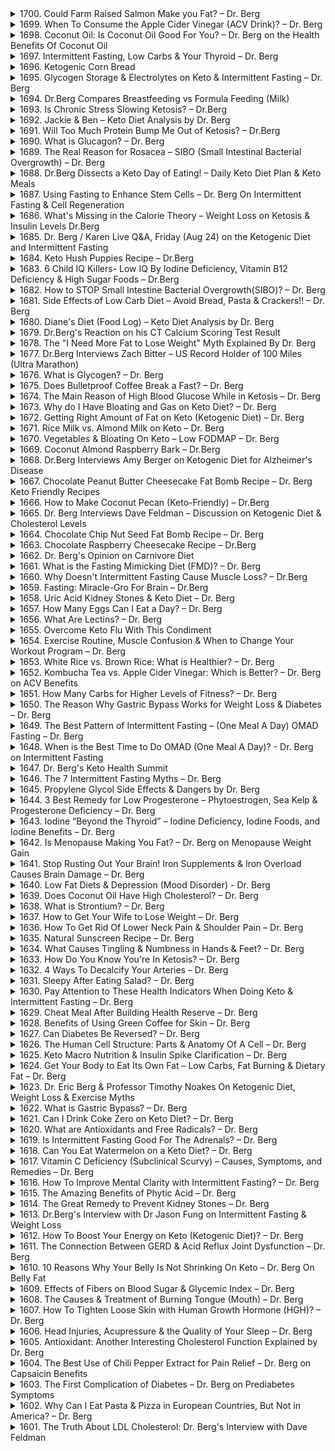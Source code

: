 <details>
<summary>1700. Could Farm Raised Salmon Make you Fat? – Dr. Berg</summary><br>

<a href="https://www.youtube.com/watch?v=U77gb0Ihn7s" target="_blank">
    <img src="https://img.youtube.com/vi/U77gb0Ihn7s/maxresdefault.jpg" alt="[Youtube]" width="200">
</a>


</details>

<details>
<summary>1699. When To Consume the Apple Cider Vinegar (ACV Drink)? – Dr. Berg</summary><br>

<a href="https://www.youtube.com/watch?v=dvx9lXwvm84" target="_blank">
    <img src="https://img.youtube.com/vi/dvx9lXwvm84/maxresdefault.jpg" alt="[Youtube]" width="200">
</a>


</details>

<details>
<summary>1698. Coconut Oil: Is Coconut Oil Good For You? – Dr. Berg on the Health Benefits Of Coconut Oil</summary><br>

<a href="https://www.youtube.com/watch?v=eD_O8LqvuOw" target="_blank">
    <img src="https://img.youtube.com/vi/eD_O8LqvuOw/maxresdefault.jpg" alt="[Youtube]" width="200">
</a>


</details>

<details>
<summary>1697. Intermittent Fasting, Low Carbs & Your Thyroid – Dr. Berg</summary><br>

<a href="https://www.youtube.com/watch?v=R6b8JCnRxaw" target="_blank">
    <img src="https://img.youtube.com/vi/R6b8JCnRxaw/maxresdefault.jpg" alt="[Youtube]" width="200">
</a>


</details>

<details>
<summary>1696. Ketogenic Corn Bread</summary><br>

<a href="https://www.youtube.com/watch?v=Hy0YMYBmTFY" target="_blank">
    <img src="https://img.youtube.com/vi/Hy0YMYBmTFY/maxresdefault.jpg" alt="[Youtube]" width="200">
</a>


</details>

<details>
<summary>1695. Glycogen Storage & Electrolytes on Keto & Intermittent Fasting – Dr. Berg</summary><br>

<a href="https://www.youtube.com/watch?v=x6LppyV2zl4" target="_blank">
    <img src="https://img.youtube.com/vi/x6LppyV2zl4/maxresdefault.jpg" alt="[Youtube]" width="200">
</a>


</details>

<details>
<summary>1694. Dr.Berg Compares Breastfeeding vs Formula Feeding (Milk)</summary><br>

<a href="https://www.youtube.com/watch?v=faWcbKuymjM" target="_blank">
    <img src="https://img.youtube.com/vi/faWcbKuymjM/maxresdefault.jpg" alt="[Youtube]" width="200">
</a>


</details>

<details>
<summary>1693. Is Chronic Stress Slowing Ketosis? – Dr.Berg</summary><br>

<a href="https://www.youtube.com/watch?v=9WiID7YwFVc" target="_blank">
    <img src="https://img.youtube.com/vi/9WiID7YwFVc/maxresdefault.jpg" alt="[Youtube]" width="200">
</a>


</details>

<details>
<summary>1692. Jackie & Ben – Keto Diet Analysis by Dr. Berg</summary><br>

<a href="https://www.youtube.com/watch?v=MhAZ3WFWJp0" target="_blank">
    <img src="https://img.youtube.com/vi/MhAZ3WFWJp0/maxresdefault.jpg" alt="[Youtube]" width="200">
</a>


</details>

<details>
<summary>1691. Will Too Much Protein Bump Me Out of Ketosis? – Dr.Berg</summary><br>

<a href="https://www.youtube.com/watch?v=rGidqAr9hM0" target="_blank">
    <img src="https://img.youtube.com/vi/rGidqAr9hM0/maxresdefault.jpg" alt="[Youtube]" width="200">
</a>


</details>

<details>
<summary>1690. What is Glucagon? – Dr. Berg</summary><br>

<a href="https://www.youtube.com/watch?v=QQTUqyarPdY" target="_blank">
    <img src="https://img.youtube.com/vi/QQTUqyarPdY/maxresdefault.jpg" alt="[Youtube]" width="200">
</a>


</details>

<details>
<summary>1689. The Real Reason for Rosacea – SIBO (Small Intestinal Bacterial Overgrowth) – Dr. Berg</summary><br>

<a href="https://www.youtube.com/watch?v=s0jKijiZ0Z8" target="_blank">
    <img src="https://img.youtube.com/vi/s0jKijiZ0Z8/maxresdefault.jpg" alt="[Youtube]" width="200">
</a>


</details>

<details>
<summary>1688. Dr.Berg Dissects a Keto Day of Eating! – Daily Keto Diet Plan & Keto Meals</summary><br>

<a href="https://www.youtube.com/watch?v=4FPXI5DgRl0" target="_blank">
    <img src="https://img.youtube.com/vi/4FPXI5DgRl0/maxresdefault.jpg" alt="[Youtube]" width="200">
</a>


</details>

<details>
<summary>1687. Using Fasting to Enhance Stem Cells – Dr. Berg On Intermittent Fasting & Cell Regeneration</summary><br>

<a href="https://www.youtube.com/watch?v=aadYEhTpeIk" target="_blank">
    <img src="https://img.youtube.com/vi/aadYEhTpeIk/maxresdefault.jpg" alt="[Youtube]" width="200">
</a>


</details>

<details>
<summary>1686. What's Missing in the Calorie Theory – Weight Loss on Ketosis & Insulin Levels Dr.Berg</summary><br>

<a href="https://www.youtube.com/watch?v=iMi-49Olt20" target="_blank">
    <img src="https://img.youtube.com/vi/iMi-49Olt20/maxresdefault.jpg" alt="[Youtube]" width="200">
</a>


</details>

<details>
<summary>1685. Dr. Berg / Karen Live Q&A, Friday (Aug 24) on the Ketogenic Diet and Intermittent Fasting</summary><br>

<a href="https://www.youtube.com/watch?v=ccoSnBtCtZk" target="_blank">
    <img src="https://img.youtube.com/vi/ccoSnBtCtZk/maxresdefault.jpg" alt="[Youtube]" width="200">
</a>


</details>

<details>
<summary>1684. Keto Hush Puppies Recipe – Dr.Berg</summary><br>

<a href="https://www.youtube.com/watch?v=hJF6QXwtnn4" target="_blank">
    <img src="https://img.youtube.com/vi/hJF6QXwtnn4/maxresdefault.jpg" alt="[Youtube]" width="200">
</a>


</details>

<details>
<summary>1683. 6 Child IQ Killers- Low IQ By Iodine Deficiency, Vitamin B12 Deficiency & High Sugar Foods – Dr.Berg</summary><br>

<a href="https://www.youtube.com/watch?v=Z-x3kDAUqdw" target="_blank">
    <img src="https://img.youtube.com/vi/Z-x3kDAUqdw/maxresdefault.jpg" alt="[Youtube]" width="200">
</a>


</details>

<details>
<summary>1682. How to STOP Small Intestine Bacterial Overgrowth(SIBO)? – Dr. Berg</summary><br>

<a href="https://www.youtube.com/watch?v=UQESlxQKIm8" target="_blank">
    <img src="https://img.youtube.com/vi/UQESlxQKIm8/maxresdefault.jpg" alt="[Youtube]" width="200">
</a>


</details>

<details>
<summary>1681. Side Effects of Low Carb Diet – Avoid Bread, Pasta & Crackers!! – Dr. Berg</summary><br>

<a href="https://www.youtube.com/watch?v=8NmK7wnUsio" target="_blank">
    <img src="https://img.youtube.com/vi/8NmK7wnUsio/maxresdefault.jpg" alt="[Youtube]" width="200">
</a>


</details>

<details>
<summary>1680. Diane's Diet (Food Log) – Keto Diet Analysis by Dr. Berg</summary><br>

<a href="https://www.youtube.com/watch?v=tI_rzWzO4y0" target="_blank">
    <img src="https://img.youtube.com/vi/tI_rzWzO4y0/maxresdefault.jpg" alt="[Youtube]" width="200">
</a>


</details>

<details>
<summary>1679. Dr.Berg's Reaction on his CT Calcium Scoring Test Result</summary><br>

<a href="https://www.youtube.com/watch?v=o16LkM95qUc" target="_blank">
    <img src="https://img.youtube.com/vi/o16LkM95qUc/maxresdefault.jpg" alt="[Youtube]" width="200">
</a>


</details>

<details>
<summary>1678. The "I Need More Fat to Lose Weight"  Myth Explained By Dr. Berg</summary><br>

<a href="https://www.youtube.com/watch?v=8MIp8okFG0U" target="_blank">
    <img src="https://img.youtube.com/vi/8MIp8okFG0U/maxresdefault.jpg" alt="[Youtube]" width="200">
</a>


</details>

<details>
<summary>1677. Dr.Berg Interviews Zach Bitter – US Record Holder of 100 Miles (Ultra Marathon)</summary><br>

<a href="https://www.youtube.com/watch?v=i24rs4PK9f4" target="_blank">
    <img src="https://img.youtube.com/vi/i24rs4PK9f4/maxresdefault.jpg" alt="[Youtube]" width="200">
</a>


</details>

<details>
<summary>1676. What is Glycogen? – Dr. Berg</summary><br>

<a href="https://www.youtube.com/watch?v=B4eO1SM09g0" target="_blank">
    <img src="https://img.youtube.com/vi/B4eO1SM09g0/maxresdefault.jpg" alt="[Youtube]" width="200">
</a>


</details>

<details>
<summary>1675. Does Bulletproof Coffee Break a Fast? – Dr. Berg</summary><br>

<a href="https://www.youtube.com/watch?v=0dC07AKODsk" target="_blank">
    <img src="https://img.youtube.com/vi/0dC07AKODsk/maxresdefault.jpg" alt="[Youtube]" width="200">
</a>


</details>

<details>
<summary>1674. The Main Reason of High Blood Glucose While in Ketosis – Dr. Berg</summary><br>

<a href="https://www.youtube.com/watch?v=4y7JcA5nnxc" target="_blank">
    <img src="https://img.youtube.com/vi/4y7JcA5nnxc/maxresdefault.jpg" alt="[Youtube]" width="200">
</a>


</details>

<details>
<summary>1673. Why do I Have Bloating and Gas on Keto Diet? – Dr. Berg</summary><br>

<a href="https://www.youtube.com/watch?v=rk4angIFeqQ" target="_blank">
    <img src="https://img.youtube.com/vi/rk4angIFeqQ/maxresdefault.jpg" alt="[Youtube]" width="200">
</a>


</details>

<details>
<summary>1672. Getting Right Amount of Fat on Keto (Ketogenic Diet) – Dr. Berg</summary><br>

<a href="https://www.youtube.com/watch?v=MN9YEEBJR_g" target="_blank">
    <img src="https://img.youtube.com/vi/MN9YEEBJR_g/maxresdefault.jpg" alt="[Youtube]" width="200">
</a>


</details>

<details>
<summary>1671. Rice Milk vs. Almond Milk on Keto – Dr. Berg</summary><br>

<a href="https://www.youtube.com/watch?v=jk2ev7Vi56s" target="_blank">
    <img src="https://img.youtube.com/vi/jk2ev7Vi56s/maxresdefault.jpg" alt="[Youtube]" width="200">
</a>


</details>

<details>
<summary>1670. Vegetables & Bloating On Keto – Low FODMAP – Dr. Berg</summary><br>

<a href="https://www.youtube.com/watch?v=czSNbmn4Q5I" target="_blank">
    <img src="https://img.youtube.com/vi/czSNbmn4Q5I/maxresdefault.jpg" alt="[Youtube]" width="200">
</a>


</details>

<details>
<summary>1669. Coconut Almond Raspberry Bark – Dr.Berg</summary><br>

<a href="https://www.youtube.com/watch?v=bATCIZBZaOM" target="_blank">
    <img src="https://img.youtube.com/vi/bATCIZBZaOM/maxresdefault.jpg" alt="[Youtube]" width="200">
</a>


</details>

<details>
<summary>1668. Dr.Berg Interviews Amy Berger on Ketogenic Diet for Alzheimer's Disease</summary><br>

<a href="https://www.youtube.com/watch?v=AbZ_6l1DOus" target="_blank">
    <img src="https://img.youtube.com/vi/AbZ_6l1DOus/maxresdefault.jpg" alt="[Youtube]" width="200">
</a>


</details>

<details>
<summary>1667. Chocolate Peanut Butter Cheesecake Fat Bomb Recipe – Dr. Berg Keto Friendly Recipes</summary><br>

<a href="https://www.youtube.com/watch?v=r09Zj2v471M" target="_blank">
    <img src="https://img.youtube.com/vi/r09Zj2v471M/maxresdefault.jpg" alt="[Youtube]" width="200">
</a>


</details>

<details>
<summary>1666. How to Make Coconut Pecan (Keto-Friendly) – Dr.Berg</summary><br>

<a href="https://www.youtube.com/watch?v=Xx65WC7Bj00" target="_blank">
    <img src="https://img.youtube.com/vi/Xx65WC7Bj00/maxresdefault.jpg" alt="[Youtube]" width="200">
</a>


</details>

<details>
<summary>1665. Dr. Berg Interviews Dave Feldman – Discussion on Ketogenic Diet & Cholesterol Levels</summary><br>

<a href="https://www.youtube.com/watch?v=cd10u9XUQUY" target="_blank">
    <img src="https://img.youtube.com/vi/cd10u9XUQUY/maxresdefault.jpg" alt="[Youtube]" width="200">
</a>


</details>

<details>
<summary>1664. Chocolate Chip Nut Seed Fat Bomb Recipe – Dr. Berg</summary><br>

<a href="https://www.youtube.com/watch?v=7htXwca3G4w" target="_blank">
    <img src="https://img.youtube.com/vi/7htXwca3G4w/maxresdefault.jpg" alt="[Youtube]" width="200">
</a>


</details>

<details>
<summary>1663. Chocolate Raspberry Cheesecake Recipe – Dr.Berg</summary><br>

<a href="https://www.youtube.com/watch?v=62QEpbfIAk4" target="_blank">
    <img src="https://img.youtube.com/vi/62QEpbfIAk4/maxresdefault.jpg" alt="[Youtube]" width="200">
</a>


</details>

<details>
<summary>1662. Dr. Berg's Opinion on Carnivore Diet</summary><br>

<a href="https://www.youtube.com/watch?v=pEIKhumrIOs" target="_blank">
    <img src="https://img.youtube.com/vi/pEIKhumrIOs/maxresdefault.jpg" alt="[Youtube]" width="200">
</a>


</details>

<details>
<summary>1661. What is the Fasting Mimicking Diet (FMD)? – Dr. Berg</summary><br>

<a href="https://www.youtube.com/watch?v=bbjsXdZaDqw" target="_blank">
    <img src="https://img.youtube.com/vi/bbjsXdZaDqw/maxresdefault.jpg" alt="[Youtube]" width="200">
</a>


</details>

<details>
<summary>1660. Why Doesn't Intermittent Fasting Cause Muscle Loss? – Dr.Berg</summary><br>

<a href="https://www.youtube.com/watch?v=QSl5sArjcO0" target="_blank">
    <img src="https://img.youtube.com/vi/QSl5sArjcO0/maxresdefault.jpg" alt="[Youtube]" width="200">
</a>


</details>

<details>
<summary>1659. Fasting: Miracle-Gro For Brain – Dr.Berg</summary><br>

<a href="https://www.youtube.com/watch?v=2-VhEwCziKA" target="_blank">
    <img src="https://img.youtube.com/vi/2-VhEwCziKA/maxresdefault.jpg" alt="[Youtube]" width="200">
</a>


</details>

<details>
<summary>1658. Uric Acid Kidney Stones & Keto Diet – Dr. Berg</summary><br>

<a href="https://www.youtube.com/watch?v=CoMRcsejMGc" target="_blank">
    <img src="https://img.youtube.com/vi/CoMRcsejMGc/maxresdefault.jpg" alt="[Youtube]" width="200">
</a>


</details>

<details>
<summary>1657. How Many Eggs Can I Eat a Day? – Dr. Berg</summary><br>

<a href="https://www.youtube.com/watch?v=1cki1Zttpnc" target="_blank">
    <img src="https://img.youtube.com/vi/1cki1Zttpnc/maxresdefault.jpg" alt="[Youtube]" width="200">
</a>


</details>

<details>
<summary>1656. What Are Lectins? – Dr. Berg</summary><br>

<a href="https://www.youtube.com/watch?v=RmGXpjEhnLI" target="_blank">
    <img src="https://img.youtube.com/vi/RmGXpjEhnLI/maxresdefault.jpg" alt="[Youtube]" width="200">
</a>


</details>

<details>
<summary>1655. Overcome Keto Flu With This Condiment</summary><br>

<a href="https://www.youtube.com/watch?v=XK6U8jEKG0M" target="_blank">
    <img src="https://img.youtube.com/vi/XK6U8jEKG0M/maxresdefault.jpg" alt="[Youtube]" width="200">
</a>


</details>

<details>
<summary>1654. Exercise Routine, Muscle Confusion & When to Change Your Workout Program – Dr. Berg</summary><br>

<a href="https://www.youtube.com/watch?v=C5uQMDTJ3S8" target="_blank">
    <img src="https://img.youtube.com/vi/C5uQMDTJ3S8/maxresdefault.jpg" alt="[Youtube]" width="200">
</a>


</details>

<details>
<summary>1653. White Rice vs. Brown Rice: What is Healthier? – Dr. Berg</summary><br>

<a href="https://www.youtube.com/watch?v=f_Gf7caSj-Y" target="_blank">
    <img src="https://img.youtube.com/vi/f_Gf7caSj-Y/maxresdefault.jpg" alt="[Youtube]" width="200">
</a>


</details>

<details>
<summary>1652. Kombucha Tea vs. Apple Cider Vinegar: Which is Better? – Dr. Berg on ACV Benefits</summary><br>

<a href="https://www.youtube.com/watch?v=LLA0UKy_LeI" target="_blank">
    <img src="https://img.youtube.com/vi/LLA0UKy_LeI/maxresdefault.jpg" alt="[Youtube]" width="200">
</a>


</details>

<details>
<summary>1651. How Many Carbs for Higher Levels of Fitness? – Dr. Berg</summary><br>

<a href="https://www.youtube.com/watch?v=tnNyVLCQM7w" target="_blank">
    <img src="https://img.youtube.com/vi/tnNyVLCQM7w/maxresdefault.jpg" alt="[Youtube]" width="200">
</a>


</details>

<details>
<summary>1650. The Reason Why Gastric Bypass Works for Weight Loss & Diabetes – Dr. Berg</summary><br>

<a href="https://www.youtube.com/watch?v=s-pX3LK-C8s" target="_blank">
    <img src="https://img.youtube.com/vi/s-pX3LK-C8s/maxresdefault.jpg" alt="[Youtube]" width="200">
</a>


</details>

<details>
<summary>1649. The Best Pattern of Intermittent Fasting – (One Meal A Day) OMAD Fasting – Dr. Berg</summary><br>

<a href="https://www.youtube.com/watch?v=ikGTzWPo8C0" target="_blank">
    <img src="https://img.youtube.com/vi/ikGTzWPo8C0/maxresdefault.jpg" alt="[Youtube]" width="200">
</a>


</details>

<details>
<summary>1648. When is the Best Time to Do OMAD (One Meal A Day)? - Dr. Berg on Intermittent Fasting</summary><br>

<a href="https://www.youtube.com/watch?v=PtMAiV-eNMo" target="_blank">
    <img src="https://img.youtube.com/vi/PtMAiV-eNMo/maxresdefault.jpg" alt="[Youtube]" width="200">
</a>


</details>

<details>
<summary>1647. Dr. Berg's Keto Health Summit</summary><br>

<a href="https://www.youtube.com/watch?v=qbSK6H6knqM" target="_blank">
    <img src="https://img.youtube.com/vi/qbSK6H6knqM/maxresdefault.jpg" alt="[Youtube]" width="200">
</a>


</details>

<details>
<summary>1646. The 7 Intermittent Fasting Myths – Dr. Berg</summary><br>

<a href="https://www.youtube.com/watch?v=qy8aSwFnXwA" target="_blank">
    <img src="https://img.youtube.com/vi/qy8aSwFnXwA/maxresdefault.jpg" alt="[Youtube]" width="200">
</a>


</details>

<details>
<summary>1645. Propylene Glycol Side Effects & Dangers by Dr. Berg</summary><br>

<a href="https://www.youtube.com/watch?v=A3LyWHLja_A" target="_blank">
    <img src="https://img.youtube.com/vi/A3LyWHLja_A/maxresdefault.jpg" alt="[Youtube]" width="200">
</a>


</details>

<details>
<summary>1644. 3 Best Remedy for Low Progesterone – Phytoestrogen, Sea Kelp & Progesterone Deficiency – Dr. Berg</summary><br>

<a href="https://www.youtube.com/watch?v=SMSE4BYoOv4" target="_blank">
    <img src="https://img.youtube.com/vi/SMSE4BYoOv4/maxresdefault.jpg" alt="[Youtube]" width="200">
</a>


</details>

<details>
<summary>1643. Iodine “Beyond the Thyroid” – Iodine Deficiency, Iodine Foods, and Iodine Benefits – Dr. Berg</summary><br>

<a href="https://www.youtube.com/watch?v=HY2rbMPhVlA" target="_blank">
    <img src="https://img.youtube.com/vi/HY2rbMPhVlA/maxresdefault.jpg" alt="[Youtube]" width="200">
</a>


</details>

<details>
<summary>1642. Is Menopause Making You Fat? – Dr. Berg on Menopause Weight Gain</summary><br>

<a href="https://www.youtube.com/watch?v=A-SvpAEVMgQ" target="_blank">
    <img src="https://img.youtube.com/vi/A-SvpAEVMgQ/maxresdefault.jpg" alt="[Youtube]" width="200">
</a>


</details>

<details>
<summary>1641. Stop Rusting Out Your Brain! Iron Supplements & Iron Overload Causes Brain Damage – Dr. Berg</summary><br>

<a href="https://www.youtube.com/watch?v=RngQ-xmYRN8" target="_blank">
    <img src="https://img.youtube.com/vi/RngQ-xmYRN8/maxresdefault.jpg" alt="[Youtube]" width="200">
</a>


</details>

<details>
<summary>1640. Low Fat Diets & Depression (Mood Disorder) - Dr. Berg</summary><br>

<a href="https://www.youtube.com/watch?v=NB0GrObuR4Q" target="_blank">
    <img src="https://img.youtube.com/vi/NB0GrObuR4Q/maxresdefault.jpg" alt="[Youtube]" width="200">
</a>


</details>

<details>
<summary>1639. Does Coconut Oil Have High Cholesterol? – Dr. Berg</summary><br>

<a href="https://www.youtube.com/watch?v=MsJwSLMEG4E" target="_blank">
    <img src="https://img.youtube.com/vi/MsJwSLMEG4E/maxresdefault.jpg" alt="[Youtube]" width="200">
</a>


</details>

<details>
<summary>1638. What is Strontium? – Dr. Berg</summary><br>

<a href="https://www.youtube.com/watch?v=d3HCjw75I9Y" target="_blank">
    <img src="https://img.youtube.com/vi/d3HCjw75I9Y/maxresdefault.jpg" alt="[Youtube]" width="200">
</a>


</details>

<details>
<summary>1637. How to Get Your Wife to Lose Weight – Dr. Berg</summary><br>

<a href="https://www.youtube.com/watch?v=L21XGyYSF-c" target="_blank">
    <img src="https://img.youtube.com/vi/L21XGyYSF-c/maxresdefault.jpg" alt="[Youtube]" width="200">
</a>


</details>

<details>
<summary>1636. How To Get Rid Of Lower Neck Pain & Shoulder Pain – Dr. Berg</summary><br>

<a href="https://www.youtube.com/watch?v=OWys1m09JIE" target="_blank">
    <img src="https://img.youtube.com/vi/OWys1m09JIE/maxresdefault.jpg" alt="[Youtube]" width="200">
</a>


</details>

<details>
<summary>1635. Natural Sunscreen Recipe – Dr. Berg</summary><br>

<a href="https://www.youtube.com/watch?v=P6S7Turdha8" target="_blank">
    <img src="https://img.youtube.com/vi/P6S7Turdha8/maxresdefault.jpg" alt="[Youtube]" width="200">
</a>


</details>

<details>
<summary>1634. What Causes Tingling & Numbness in Hands & Feet? – Dr. Berg</summary><br>

<a href="https://www.youtube.com/watch?v=TDPaoQA53XQ" target="_blank">
    <img src="https://img.youtube.com/vi/TDPaoQA53XQ/maxresdefault.jpg" alt="[Youtube]" width="200">
</a>


</details>

<details>
<summary>1633. How Do You Know You're In Ketosis? – Dr. Berg</summary><br>

<a href="https://www.youtube.com/watch?v=ODQmZKB98Qo" target="_blank">
    <img src="https://img.youtube.com/vi/ODQmZKB98Qo/maxresdefault.jpg" alt="[Youtube]" width="200">
</a>


</details>

<details>
<summary>1632. 4 Ways To Decalcify Your Arteries – Dr. Berg</summary><br>

<a href="https://www.youtube.com/watch?v=AAdryNkArwg" target="_blank">
    <img src="https://img.youtube.com/vi/AAdryNkArwg/maxresdefault.jpg" alt="[Youtube]" width="200">
</a>


</details>

<details>
<summary>1631. Sleepy After Eating Salad? – Dr. Berg</summary><br>

<a href="https://www.youtube.com/watch?v=KzCXBwD2nu8" target="_blank">
    <img src="https://img.youtube.com/vi/KzCXBwD2nu8/maxresdefault.jpg" alt="[Youtube]" width="200">
</a>


</details>

<details>
<summary>1630. Pay Attention to These Health Indicators When Doing Keto & Intermittent Fasting – Dr. Berg</summary><br>

<a href="https://www.youtube.com/watch?v=SdtAFmBqcds" target="_blank">
    <img src="https://img.youtube.com/vi/SdtAFmBqcds/maxresdefault.jpg" alt="[Youtube]" width="200">
</a>


</details>

<details>
<summary>1629. Cheat Meal After Building Health Reserve – Dr. Berg</summary><br>

<a href="https://www.youtube.com/watch?v=S_d36tdo1PA" target="_blank">
    <img src="https://img.youtube.com/vi/S_d36tdo1PA/maxresdefault.jpg" alt="[Youtube]" width="200">
</a>


</details>

<details>
<summary>1628. Benefits of Using Green Coffee for Skin – Dr. Berg</summary><br>

<a href="https://www.youtube.com/watch?v=uqHcLekah1U" target="_blank">
    <img src="https://img.youtube.com/vi/uqHcLekah1U/maxresdefault.jpg" alt="[Youtube]" width="200">
</a>


</details>

<details>
<summary>1627. Can Diabetes Be Reversed? – Dr. Berg</summary><br>

<a href="https://www.youtube.com/watch?v=NdpnAkYlWwo" target="_blank">
    <img src="https://img.youtube.com/vi/NdpnAkYlWwo/maxresdefault.jpg" alt="[Youtube]" width="200">
</a>


</details>

<details>
<summary>1626. The Human Cell Structure: Parts & Anatomy Of A Cell – Dr. Berg</summary><br>

<a href="https://www.youtube.com/watch?v=Ezwe0hBdmSM" target="_blank">
    <img src="https://img.youtube.com/vi/Ezwe0hBdmSM/maxresdefault.jpg" alt="[Youtube]" width="200">
</a>


</details>

<details>
<summary>1625. Keto Macro Nutrition & Insulin Spike Clarification – Dr. Berg</summary><br>

<a href="https://www.youtube.com/watch?v=lV-rEkOmDDc" target="_blank">
    <img src="https://img.youtube.com/vi/lV-rEkOmDDc/maxresdefault.jpg" alt="[Youtube]" width="200">
</a>


</details>

<details>
<summary>1624. Get Your Body to Eat Its Own Fat – Low Carbs, Fat Burning & Dietary Fat – Dr. Berg</summary><br>

<a href="https://www.youtube.com/watch?v=xC1ojK3-GZM" target="_blank">
    <img src="https://img.youtube.com/vi/xC1ojK3-GZM/maxresdefault.jpg" alt="[Youtube]" width="200">
</a>


</details>

<details>
<summary>1623. Dr. Eric Berg & Professor Timothy Noakes On Ketogenic Diet, Weight Loss & Exercise Myths</summary><br>

<a href="https://www.youtube.com/watch?v=v-SCOprOFVs" target="_blank">
    <img src="https://img.youtube.com/vi/v-SCOprOFVs/maxresdefault.jpg" alt="[Youtube]" width="200">
</a>


</details>

<details>
<summary>1622. What is Gastric Bypass? – Dr. Berg</summary><br>

<a href="https://www.youtube.com/watch?v=Y0jh9FiVDp4" target="_blank">
    <img src="https://img.youtube.com/vi/Y0jh9FiVDp4/maxresdefault.jpg" alt="[Youtube]" width="200">
</a>


</details>

<details>
<summary>1621. Can I Drink Coke Zero on Keto Diet? – Dr. Berg</summary><br>

<a href="https://www.youtube.com/watch?v=qTsufNk6a9Y" target="_blank">
    <img src="https://img.youtube.com/vi/qTsufNk6a9Y/maxresdefault.jpg" alt="[Youtube]" width="200">
</a>


</details>

<details>
<summary>1620. What are Antioxidants and Free Radicals? – Dr. Berg</summary><br>

<a href="https://www.youtube.com/watch?v=Z4lMW7VfGNE" target="_blank">
    <img src="https://img.youtube.com/vi/Z4lMW7VfGNE/maxresdefault.jpg" alt="[Youtube]" width="200">
</a>


</details>

<details>
<summary>1619. Is Intermittent Fasting Good For The Adrenals? – Dr. Berg</summary><br>

<a href="https://www.youtube.com/watch?v=6EctvVSwWSQ" target="_blank">
    <img src="https://img.youtube.com/vi/6EctvVSwWSQ/maxresdefault.jpg" alt="[Youtube]" width="200">
</a>


</details>

<details>
<summary>1618. Can You Eat Watermelon on a Keto Diet? – Dr. Berg</summary><br>

<a href="https://www.youtube.com/watch?v=Pv9AXv2Vp14" target="_blank">
    <img src="https://img.youtube.com/vi/Pv9AXv2Vp14/maxresdefault.jpg" alt="[Youtube]" width="200">
</a>


</details>

<details>
<summary>1617. Vitamin C Deficiency (Subclinical Scurvy) – Causes, Symptoms, and Remedies – Dr. Berg</summary><br>

<a href="https://www.youtube.com/watch?v=YHKuh4BedXc" target="_blank">
    <img src="https://img.youtube.com/vi/YHKuh4BedXc/maxresdefault.jpg" alt="[Youtube]" width="200">
</a>


</details>

<details>
<summary>1616. How To Improve Mental Clarity with Intermittent Fasting? – Dr. Berg</summary><br>

<a href="https://www.youtube.com/watch?v=gI_aSXYntMs" target="_blank">
    <img src="https://img.youtube.com/vi/gI_aSXYntMs/maxresdefault.jpg" alt="[Youtube]" width="200">
</a>


</details>

<details>
<summary>1615. The Amazing Benefits of Phytic Acid – Dr. Berg</summary><br>

<a href="https://www.youtube.com/watch?v=o-CeYlfVURs" target="_blank">
    <img src="https://img.youtube.com/vi/o-CeYlfVURs/maxresdefault.jpg" alt="[Youtube]" width="200">
</a>


</details>

<details>
<summary>1614. The Great Remedy to Prevent Kidney Stones – Dr. Berg</summary><br>

<a href="https://www.youtube.com/watch?v=0O0s37hO_eQ" target="_blank">
    <img src="https://img.youtube.com/vi/0O0s37hO_eQ/maxresdefault.jpg" alt="[Youtube]" width="200">
</a>


</details>

<details>
<summary>1613. Dr.Berg's Interview with Dr Jason Fung on Intermittent Fasting & Weight Loss</summary><br>

<a href="https://www.youtube.com/watch?v=T0eCiy3Z1ls" target="_blank">
    <img src="https://img.youtube.com/vi/T0eCiy3Z1ls/maxresdefault.jpg" alt="[Youtube]" width="200">
</a>


</details>

<details>
<summary>1612. How To Boost Your Energy on Keto (Ketogenic Diet)? – Dr. Berg</summary><br>

<a href="https://www.youtube.com/watch?v=dgUZcJAj2I8" target="_blank">
    <img src="https://img.youtube.com/vi/dgUZcJAj2I8/maxresdefault.jpg" alt="[Youtube]" width="200">
</a>


</details>

<details>
<summary>1611. The Connection Between GERD & Acid Reflux Joint Dysfunction – Dr. Berg</summary><br>

<a href="https://www.youtube.com/watch?v=uqBh5Oo-dng" target="_blank">
    <img src="https://img.youtube.com/vi/uqBh5Oo-dng/maxresdefault.jpg" alt="[Youtube]" width="200">
</a>


</details>

<details>
<summary>1610. 10 Reasons Why Your Belly Is Not Shrinking On Keto – Dr. Berg On Belly Fat</summary><br>

<a href="https://www.youtube.com/watch?v=ofUEHw9PFds" target="_blank">
    <img src="https://img.youtube.com/vi/ofUEHw9PFds/maxresdefault.jpg" alt="[Youtube]" width="200">
</a>


</details>

<details>
<summary>1609. Effects of Fibers on Blood Sugar & Glycemic Index – Dr. Berg</summary><br>

<a href="https://www.youtube.com/watch?v=JbfUuvjcOtQ" target="_blank">
    <img src="https://img.youtube.com/vi/JbfUuvjcOtQ/maxresdefault.jpg" alt="[Youtube]" width="200">
</a>


</details>

<details>
<summary>1608. The Causes & Treatment of Burning Tongue (Mouth) – Dr. Berg</summary><br>

<a href="https://www.youtube.com/watch?v=Lwh4flKCmY0" target="_blank">
    <img src="https://img.youtube.com/vi/Lwh4flKCmY0/maxresdefault.jpg" alt="[Youtube]" width="200">
</a>


</details>

<details>
<summary>1607. How To Tighten Loose Skin with Human Growth Hormone (HGH)? – Dr. Berg</summary><br>

<a href="https://www.youtube.com/watch?v=i-_Kq1f8_k0" target="_blank">
    <img src="https://img.youtube.com/vi/i-_Kq1f8_k0/maxresdefault.jpg" alt="[Youtube]" width="200">
</a>


</details>

<details>
<summary>1606. Head Injuries, Acupressure & the Quality of Your Sleep – Dr. Berg</summary><br>

<a href="https://www.youtube.com/watch?v=370pZvZ3_S8" target="_blank">
    <img src="https://img.youtube.com/vi/370pZvZ3_S8/maxresdefault.jpg" alt="[Youtube]" width="200">
</a>


</details>

<details>
<summary>1605. Antioxidant: Another Interesting Cholesterol Function Explained by Dr. Berg</summary><br>

<a href="https://www.youtube.com/watch?v=yyyeBuSTCwE" target="_blank">
    <img src="https://img.youtube.com/vi/yyyeBuSTCwE/maxresdefault.jpg" alt="[Youtube]" width="200">
</a>


</details>

<details>
<summary>1604. The Best Use of Chili Pepper Extract for Pain Relief – Dr. Berg on Capsaicin Benefits</summary><br>

<a href="https://www.youtube.com/watch?v=2_t0DhlZ-P4" target="_blank">
    <img src="https://img.youtube.com/vi/2_t0DhlZ-P4/maxresdefault.jpg" alt="[Youtube]" width="200">
</a>


</details>

<details>
<summary>1603. The First Complication of Diabetes – Dr. Berg on Prediabetes Symptoms</summary><br>

<a href="https://www.youtube.com/watch?v=qUKVyzVabiI" target="_blank">
    <img src="https://img.youtube.com/vi/qUKVyzVabiI/maxresdefault.jpg" alt="[Youtube]" width="200">
</a>


</details>

<details>
<summary>1602. Why Can I Eat Pasta & Pizza in European Countries, But Not in America? – Dr. Berg</summary><br>

<a href="https://www.youtube.com/watch?v=X6GMuG7NISQ" target="_blank">
    <img src="https://img.youtube.com/vi/X6GMuG7NISQ/maxresdefault.jpg" alt="[Youtube]" width="200">
</a>


</details>

<details>
<summary>1601. The Truth About LDL Cholesterol: Dr. Berg's Interview with Dave Feldman</summary><br>

<a href="https://www.youtube.com/watch?v=eVALtn7atVk" target="_blank">
    <img src="https://img.youtube.com/vi/eVALtn7atVk/maxresdefault.jpg" alt="[Youtube]" width="200">
</a>


</details>

